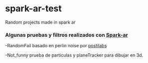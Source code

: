 # spark-ar-test
Random projects made in spark ar

### Algunas pruebas y filtros realizados con [Spark-ar](https://sparkar.facebook.com/ar-studio/)

-RandomFail basado en perlin noise por [postilabs](https://github.com/positlabs/spark-perlin-distort)

-Not_funny prueba de particulas y planeTracker para dibujar en 3d.
